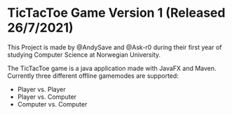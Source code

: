 # TicTacToe Game Version 1 (Released 26/7/2021)

This Project is made by @AndySave and @Ask-r0 during their first year of studying Computer Science at Norwegian University.

The TicTacToe game is a java application made with JavaFX and Maven.
Currently three different offline gamemodes are supported:
- Player vs. Player
- Player vs. Computer
- Computer vs. Computer

